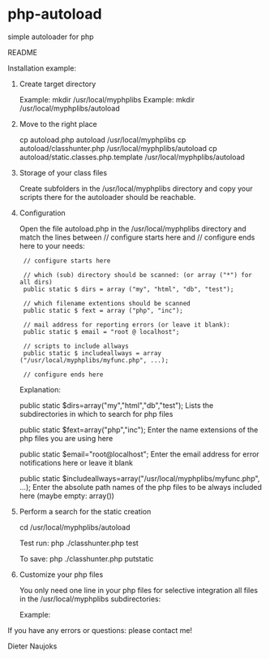 # php-autoload
simple autoloader for php

README

Installation example:


1. Create target directory

	Example: mkdir /usr/local/myphplibs
	Example: mkdir /usr/local/myphplibs/autoload

3. Move to the right place

	cp autoload.php autoload /usr/local/myphplibs
	cp autoload/classhunter.php /usr/local/myphplibs/autoload
	cp autoload/static.classes.php.template /usr/local/myphplibs/autoload

4. Storage of your class files

	Create subfolders in the /usr/local/myphplibs directory
	and copy your scripts there for the autoloader should be reachable.

5. Configuration

	Open the file autoload.php in the /usr/local/myphplibs directory
	and match the lines between
		// configure starts here
	and
		// configure ends here
	to your needs:

		// configure starts here

		// which (sub) directory should be scanned: (or array ("*") for all dirs)
		public static $ dirs = array ("my", "html", "db", "test");

		// which filename extentions should be scanned
		public static $ fext = array ("php", "inc");

		// mail address for reporting errors (or leave it blank):
		public static $ email = "root @ localhost";

		// scripts to include allways
		public static $ includeallways = array ("/usr/local/myphplibs/myfunc.php", ...);

		// configure ends here

	Explanation:

	public static $dirs=array("my","html","db","test");
	Lists the subdirectories in which to search for php files

	public static $fext=array("php","inc");
	Enter the name extensions of the php files you are using here

	public static $email="root@localhost";
	Enter the email address for error notifications here or leave it blank

	public static $includeallways=array("/usr/local/myphplibs/myfunc.php", ...);
	Enter the absolute path names of the php files to be always included here (maybe empty: array())

6. Perform a search for the static creation

	cd /usr/local/myphplibs/autoload

	Test run:
		php ./classhunter.php test

	To save:
		php ./classhunter.php putstatic

7. Customize your php files

	You only need one line in your php files for selective integration
	all files in the /usr/local/myphplibs subdirectories:

	Example:

	<?php
		// Automatically include all required classes:
		require_once "/usr/local/myphplibs/autoload.php";
		$test=new test ();
		...
	?>

If you have any errors or questions: please contact me!

Dieter Naujoks

